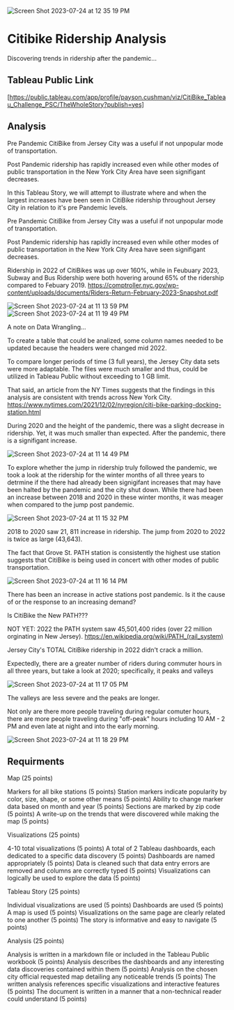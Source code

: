 ![Screen Shot 2023-07-24 at 12 35 19 PM](https://github.com/PsCushman/citibike-tableau-challenge/assets/122395437/a067b31d-3115-4908-b692-b57d840d788d)
# Citibike Ridership Analysis
Discovering trends in ridership after the pandemic... 

## Tableau Public Link

[https://public.tableau.com/app/profile/payson.cushman/viz/CitiBike_Tableau_Challenge_PSC/TheWholeStory?publish=yes]

## Analysis

Pre Pandemic CitiBike from Jersey City was a useful if not unpopular mode of transportation. 

Post Pandemic ridership has rapidly increased even while other modes of public transportation in the New York City Area have seen signifigant decreases. 

In this Tableau Story, we will attempt to illustrate where and when the largest increases have been seen in CitiBike ridership throughout Jersey City in relation to it's pre Pandemic levels. 

Pre Pandemic CitiBike from Jersey City was a useful if not unpopular mode of transportation. 

Post Pandemic ridership has rapidly increased even while other modes of public transportation in the New York City Area have seen signifigant decreases. 

Ridership in 2022 of CitiBikes was up over 160%, while in Feubuary 2023, Subway and Bus Ridership were both hovering around 65% of the ridership compared to Febuary 2019. https://comptroller.nyc.gov/wp-content/uploads/documents/Riders-Return-February-2023-Snapshot.pdf

![Screen Shot 2023-07-24 at 11 13 59 PM](https://github.com/PsCushman/citibike-tableau-challenge/assets/122395437/1c9c5032-f5fb-4c25-872a-77dd5e0de3e9)
![Screen Shot 2023-07-24 at 11 19 49 PM](https://github.com/PsCushman/citibike-tableau-challenge/assets/122395437/99bfeb4f-d042-4f0d-b012-7a991a722371)


A note on Data Wrangling...

To create a table that could be analized, some column names needed to be updated because the headers were changed mid 2022. 

To compare longer periods of time (3 full years), the Jersey City data sets were more adaptable. The files were much smaller and thus, could be utilized in Tableau Public without exceeding to 1 GB limit. 

That said, an article from the NY Times suggests that the findings in this analysis are consistent with trends across New York City. https://www.nytimes.com/2021/12/02/nyregion/citi-bike-parking-docking-station.html

During 2020 and the height of the pandemic, there was a slight decrease in ridership. Yet, it was much smaller than expected. After the pandemic, there is a signifigant increase.

![Screen Shot 2023-07-24 at 11 14 49 PM](https://github.com/PsCushman/citibike-tableau-challenge/assets/122395437/fbdb6f97-6c0a-4c63-9b07-74b1fad22ad4)

To explore whether the jump in ridership truly followed the pandemic, we took a look at the ridership for the winter months of all three years to detrmine if the there had already been signigifant increases that may have been halted by the pandemic and the city shut down. While there had been an increase between 2018 and 2020 in these winter months, it was meager when compared to the jump post pandemic.

![Screen Shot 2023-07-24 at 11 15 32 PM](https://github.com/PsCushman/citibike-tableau-challenge/assets/122395437/d45aaf8d-86e3-4a64-8edc-44ae409b72c2)


2018 to 2020 saw 21, 811 increase in ridership. The jump from 2020 to 2022 is twice as large (43,643).

The fact that Grove St. PATH station is consistently the highest use station suggests that CitiBike is being used in concert with other modes of public transportation.

![Screen Shot 2023-07-24 at 11 16 14 PM](https://github.com/PsCushman/citibike-tableau-challenge/assets/122395437/4f56d3e3-ccd3-4023-82f9-d2c313021b07)


There has been an increase in active stations post pandemic. Is it the cause of or the response to an increasing demand? 

Is CitiBike the New PATH???

NOT YET: 2022 the PATH system saw 45,501,400 rides (over 22 million orginating in New Jersey). https://en.wikipedia.org/wiki/PATH_(rail_system)

Jersey City's TOTAL CitiBike ridership in 2022 didn't crack a million.

Expectedly, there are a greater number of riders during commuter hours in all three years, but take a look at 2020; specifically, it peaks and valleys

![Screen Shot 2023-07-24 at 11 17 05 PM](https://github.com/PsCushman/citibike-tableau-challenge/assets/122395437/58da1102-a5f9-41d5-98d8-7ce61db87e33)

The valleys are less severe and the peaks are longer.

Not only are there more people traveling during regular comuter hours, there are more people traveling during "off-peak" hours including 10 AM - 2 PM and even late at night and into the early morning.

![Screen Shot 2023-07-24 at 11 18 29 PM](https://github.com/PsCushman/citibike-tableau-challenge/assets/122395437/629e284f-4366-47b7-b0d7-17d913750e0b)


## Requirments
Map (25 points)

Markers for all bike stations (5 points)
Station markers indicate popularity by color, size, shape, or some other means (5 points)
Ability to change marker data based on month and year (5 points)
Sections are marked by zip code (5 points)
A write-up on the trends that were discovered while making the map (5 points)

Visualizations (25 points)

4-10 total visualizations (5 points)
A total of 2 Tableau dashboards, each dedicated to a specific data discovery (5 points)
Dashboards are named appropriately (5 points)
Data is cleaned such that data entry errors are removed and columns are correctly typed (5 points)
Visualizations can logically be used to explore the data (5 points)

Tableau Story (25 points)

Individual visualizations are used (5 points)
Dashboards are used (5 points)
A map is used (5 points)
Visualizations on the same page are clearly related to one another (5 points)
The story is informative and easy to navigate (5 points)

Analysis (25 points)

Analysis is written in a markdown file or included in the Tableau Public workbook (5 points)
Analysis describes the dashboards and any interesting data discoveries contained within them (5 points)
Analysis on the chosen city official requested map detailing any noticeable trends (5 points)
The written analysis references specific visualizations and interactive features (5 points)
The document is written in a manner that a non-technical reader could understand (5 points)
